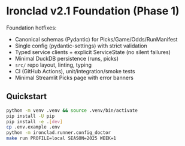 
# Ironclad v2.1 Foundation (Phase 1)
Foundation hotfixes:
- Canonical schemas (Pydantic) for Picks/Game/Odds/RunManifest
- Single config (pydantic-settings) with strict validation
- Typed service clients + explicit ServiceState (no silent failures)
- Minimal DuckDB persistence (runs, picks)
- `src/` repo layout, linting, typing
- CI (GitHub Actions), unit/integration/smoke tests
- Minimal Streamlit Picks page with error banners

## Quickstart
```bash
python -m venv .venv && source .venv/bin/activate
pip install -U pip
pip install -e .[dev]
cp .env.example .env
python -m ironclad.runner.config_doctor
make run PROFILE=local SEASON=2025 WEEK=1
```
